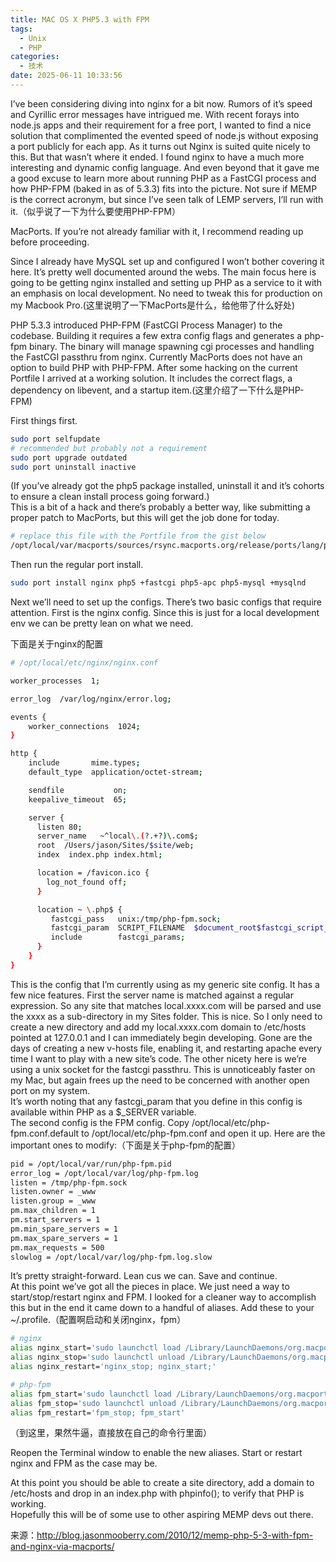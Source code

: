 ```yaml
---
title: MAC OS X PHP5.3 with FPM
tags:
  - Unix
  - PHP
categories:
  - 技术
date: 2025-06-11 10:33:56
---
```


I’ve been considering diving into nginx for a bit now. Rumors of it’s speed and Cyrillic error messages have intrigued me. With recent forays into node.js apps and their requirement for a free port, I wanted to find a nice solution that complimented the evented speed of node.js without exposing a port publicly for each app. As it turns out Nginx is suited quite nicely to this. But that wasn’t where it ended. I found nginx to have a much more interesting and dynamic config language. And even beyond that it gave me a good excuse to learn more about running PHP as a FastCGI process and how PHP-FPM (baked in as of 5.3.3) fits into the picture. Not sure if MEMP is the correct acronym, but since I’ve seen talk of LEMP servers, I’ll run with it.（似乎说了一下为什么要使用PHP-FPM）  
  
MacPorts. If you’re not already familiar with it, I recommend reading up before proceeding.  
  
Since I already have MySQL set up and configured I won’t bother covering it here. It’s pretty well documented around the webs. The main focus here is going to be getting nginx installed and setting up PHP as a service to it with an emphasis on local development. No need to tweak this for production on my Macbook Pro.(这里说明了一下MacPorts是什么，给他带了什么好处)  
  
PHP 5.3.3 introduced PHP-FPM (FastCGI Process Manager) to the codebase. Building it requires a few extra config flags and generates a php-fpm binary. The binary will manage spawning cgi processes and handling the FastCGI passthru from nginx. Currently MacPorts does not have an option to build PHP with PHP-FPM. After some hacking on the current Portfile I arrived at a working solution. It includes the correct flags, a dependency on libevent, and a startup item.(这里介绍了一下什么是PHP-FPM)

First things first.

```sh
sudo port selfupdate
# recommended but probably not a requirement
sudo port upgrade outdated
sudo port uninstall inactive
```

(If you’ve already got the php5 package installed, uninstall it and it’s cohorts to ensure a clean install process going forward.)  
This is a bit of a hack and there’s probably a better way, like submitting a proper patch to MacPorts, but this will get the job done for today.

```sh
# replace this file with the Portfile from the gist below
/opt/local/var/macports/sources/rsync.macports.org/release/ports/lang/php5/Portfile
```

Then run the regular port install.

```sh
sudo port install nginx php5 +fastcgi php5-apc php5-mysql +mysqlnd
```

Next we’ll need to set up the configs. There’s two basic configs that require attention. First is the nginx config. Since this is just for a local development env we can be pretty lean on what we need.

下面是关于nginx的配置

```sh
# /opt/local/etc/nginx/nginx.conf

worker_processes  1;

error_log  /var/log/nginx/error.log;

events {
    worker_connections  1024;
}

http {
    include       mime.types;
    default_type  application/octet-stream;

    sendfile           on;
    keepalive_timeout  65;

    server {
      listen 80;
      server_name   ~^local\.(?.+?)\.com$;
      root  /Users/jason/Sites/$site/web;
      index  index.php index.html;

      location = /favicon.ico {
        log_not_found off;
      }

      location ~ \.php$ {
         fastcgi_pass   unix:/tmp/php-fpm.sock;
         fastcgi_param  SCRIPT_FILENAME  $document_root$fastcgi_script_name;
         include        fastcgi_params;
      }
    }
}
```

This is the config that I’m currently using as my generic site config. It has a few nice features. First the server name is matched against a regular expression. So any site that matches local.xxxx.com will be parsed and use the xxxx as a sub-directory in my Sites folder. This is nice. So I only need to create a new directory and add my local.xxxx.com domain to /etc/hosts pointed at 127.0.0.1 and I can immediately begin developing. Gone are the days of creating a new v-hosts file, enabling it, and restarting apache every time I want to play with a new site’s code. The other nicety here is we’re using a unix socket for the fastcgi passthru. This is unnoticeably faster on my Mac, but again frees up the need to be concerned with another open port on my system.  
It’s worth noting that any fastcgi\_param that you define in this config is available within PHP as a $\_SERVER variable.  
The second config is the FPM config. Copy /opt/local/etc/php-fpm.conf.default to /opt/local/etc/php-fpm.conf and open it up. Here are the important ones to modify:（下面是关于php-fpm的配置）

```sh
pid = /opt/local/var/run/php-fpm.pid
error_log = /opt/local/var/log/php-fpm.log
listen = /tmp/php-fpm.sock
listen.owner = _www
listen.group = _www
pm.max_children = 1
pm.start_servers = 1
pm.min_spare_servers = 1
pm.max_spare_servers = 1
pm.max_requests = 500
slowlog = /opt/local/var/log/php-fpm.log.slow
```

It’s pretty straight-forward. Lean cus we can. Save and continue.  
At this point we’ve got all the pieces in place. We just need a way to start/stop/restart nginx and FPM. I looked for a cleaner way to accomplish this but in the end it came down to a handful of aliases. Add these to your ~/.profile.（配置啊启动和关闭nginx，fpm）

```sh
# nginx
alias nginx_start='sudo launchctl load /Library/LaunchDaemons/org.macports.nginx.plist' 
alias nginx_stop='sudo launchctl unload /Library/LaunchDaemons/org.macports.nginx.plist' 
alias nginx_restart='nginx_stop; nginx_start;' 

# php-fpm
alias fpm_start='sudo launchctl load /Library/LaunchDaemons/org.macports.php-fpm.plist'
alias fpm_stop='sudo launchctl unload /Library/LaunchDaemons/org.macports.php-fpm.plist'
alias fpm_restart='fpm_stop; fpm_start'
```

（到这里，果然牛逼，直接放在自己的命令行里面）

Reopen the Terminal window to enable the new aliases. Start or restart nginx and FPM as the case may be.  
  
At this point you should be able to create a site directory, add a domain to /etc/hosts and drop in an index.php with phpinfo(); to verify that PHP is working.  
Hopefully this will be of some use to other aspiring MEMP devs out there.

来源：http://blog.jasonmooberry.com/2010/12/memp-php-5-3-with-fpm-and-nginx-via-macports/

